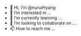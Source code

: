 - 👋 Hi, I’m @nurulHyang
- 👀 I’m interested in ...
- 🌱 I’m currently learning ...
- 💞️ I’m looking to collaborate on ...
- 📫 How to reach me ...

<!---
nurulHyang/nurulHyang is a ✨ special ✨ repository because its `README.md` (this file) appears on your GitHub profile.
You can click the Preview link to take a look at your changes.
--->
